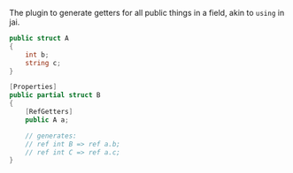 The plugin to generate getters for all public things in a field, akin to `using` in jai.

```csharp
public struct A
{
    int b;
    string c;
}

[Properties]
public partial struct B
{
    [RefGetters]
    public A a;

    // generates:
    // ref int B => ref a.b;
    // ref int C => ref a.c;
}
```
